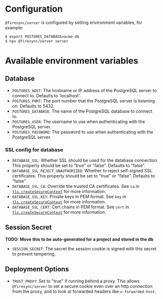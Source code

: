 # Configuration

`@firesync/server` is configured by setting environment variables, for example:

```sh
$ export POSTGRES_DATABASE=acme-db
$ npx @firesync/server server
```

# Available environment variables

## Database

* `POSTGRES_HOST`: The hostname or IP address of the PostgreSQL server to connect to. Defaults to 'localhost'.
* `POSTGRES_PORT`:  The port number that the PostgreSQL server is listening on. Defaults to 5432.
* `POSTGRES_DATABASE`: The name of the PostgreSQL database to connect to.
* `POSTGRES_USER`: The username to use when authenticating with the PostgreSQL server.
* `POSTGRES_PASSWORD`: The password to use when authenticating with the PostgreSQL server.

### SSL config for database

* `DATABASE_SSL`: Whether SSL should be used for the database connection. This property should be set to "true" or "false". Defaults to "false".
* `DATABASE_SSL_REJECT_UNAUTHORIZED`: Whether to reject self-signed SSL certificates. This property should be set to "true" or "false". Defaults to "false"
* `DATABASE_SSL_CA`: Override the trusted CA certificates. See `ca` in [`tls.createSecureContext`](https://nodejs.org/api/tls.html#tlscreatesecurecontextoptions) for more information.
* `DATABASE_SSL_KEY`: Private keys in PEM format. See `key` in [`tls.createSecureContext`](https://nodejs.org/api/tls.html#tlscreatesecurecontextoptions) for more information.
* `DATABASE_SSL_CERT`: Cert chains in PEM format. See `cert` in [`tls.createSecureContext`](https://nodejs.org/api/tls.html#tlscreatesecurecontextoptions) for more information.

## Session Secret

**TODO: Move this to be auto-generated for a project and stored in the db**

* `SESSION_SECRET`: The secret the session cookie is signed with this secret to prevent tampering.

## Deployment Options

* `TRUST_PROXY`: Set to "true" if running behind a proxy. This allows `@firesync/server` to set a secure cookie even over an http connection from the proxy, and to look at forwarded headers like `x-forwarded-host`.
